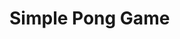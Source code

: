 <!DOCTYPE html>
<html lang="en">
<head>
    <meta charset="UTF-8">
    <title>Pong Game</title>
    <link rel="stylesheet" href="style.css">
</head>
<body>
    <h1>Simple Pong Game</h1>
    <canvas id="pong" width="800" height="500"></canvas>
    <script src="game.js"></script>
</body>
</html>
